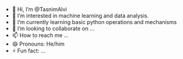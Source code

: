 - 👋 Hi, I’m @TasnimAlvi
- 👀 I’m interested in machine learning and data analysis.
- 🌱 I’m currently learning basic python operations and mechanisms
- 💞️ I’m looking to collaborate on ...
- 📫 How to reach me ...
- 😄 Pronouns: He/him
- ⚡ Fun fact: ...

<!---
TasnimAlvi/TasnimAlvi is a ✨ special ✨ repository because its `README.md` (this file) appears on your GitHub profile.
You can click the Preview link to take a look at your changes.
--->
